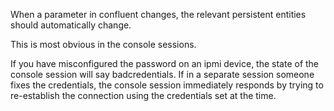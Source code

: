 When a parameter in confluent changes, the relevant persistent entities should automatically change.

This is most obvious in the console sessions.

If you have misconfigured the password on an ipmi device, the state of the console session
will say badcredentials.  If in a separate session someone fixes the credentials, the console session immediately responds by trying to re-establish the connection using the credentials set at the time.